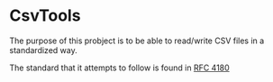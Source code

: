 # CsvTools

The purpose of this probject is to be able to read/write CSV files in a standardized way.

The standard that it attempts to follow is found in [RFC 4180](https://datatracker.ietf.org/doc/html/rfc4180)
